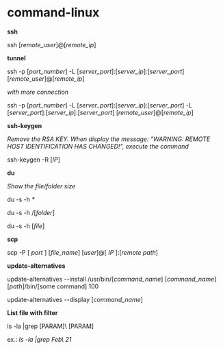 # command-linux

**ssh**

  ssh [_remote_user_]@[_remote_ip_]

**tunnel**

  ssh -p [_port_number_] -L [_server_port_]:[_server_ip_]:[_server_port_] [_remote_user_]@[_remote_ip_]

  *with more connection*
  
  ssh -p [_port_number_] -L [_server_port_]:[_server_ip_]:[_server_port_] -L [_server_port_]:[_server_ip_]:[_server_port_] [_remote_user_]@[_remote_ip_]
  
**ssh-keygen**

*Remove the RSA KEY. When display the message: "WARNING: REMOTE HOST IDENTIFICATION HAS CHANGED!", execute the command*

  ssh-keygen -R [_IP_]
  
**du**

*Show the file/folder size*

  du -s -h _*_
  
  du -s -h /[_folder_]
  
  du -s -h [_file_]

**scp**

  scp -P [ _port_ ] [_file_name_] [_user_]@[ _IP_ ]:[_remote path_]
  
**update-alternatives**

  update-alternatives --install /usr/bin/[_command_name_] [_command_name_] [_path_]/bin/[some command] 100
  
  update-alternatives --display [_command_name_]

**List file with filter**

ls -la |grep [PARAM]\ [PARAM]

ex.: _ls -la |grep Feb\ 21_
